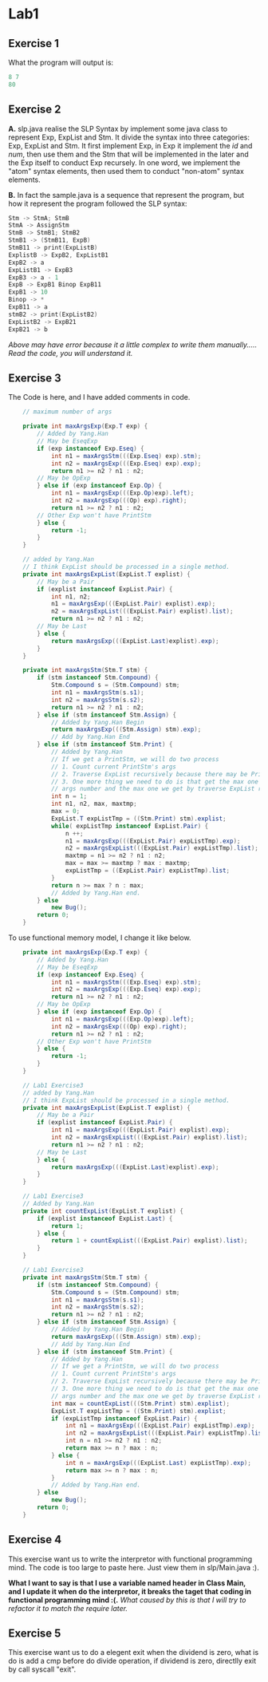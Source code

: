 # Lab1

## Exercise 1

What the program will output is:
```cpp
8 7
80
```

## Exercise 2

**A\.** slp.java realise the SLP Syntax by implement some java class to represent Exp, ExpList and Stm. It divide the syntax into three categories: Exp, ExpList and Stm. It first implement Exp, in Exp it implement the *id* and *num*, then use them and the Stm that will be implemented in the later and the Exp itself to conduct Exp recursely. In one word, we implement the "atom" syntax elements, then used them to conduct "non-atom" syntax elements.

**B\.** In fact the sample.java is a sequence that represent the program, but how it represent the program followed the SLP syntax:
```cpp
Stm -> StmA; StmB
StmA -> AssignStm
StmB -> StmB1; StmB2
StmB1 -> (StmB11, ExpB)
StmB11 -> print(ExpListB)
ExplistB -> ExpB2, ExpListB1
ExpB2 -> a
ExpListB1 -> ExpB3
ExpB3 -> a - 1
ExpB -> ExpB1 Binop ExpB11
ExpB1 -> 10
Binop -> *
ExpB11 -> a
stmB2 -> print(ExpListB2)
ExpListB2 -> ExpB21
ExpB21 -> b
```

*Above may have error because it a little complex to write them manually..... Read the code, you will understand it\.*

## Exercise 3

The Code is here, and I have added comments in code.
```java
    // maximum number of args

    private int maxArgsExp(Exp.T exp) {
        // Added by Yang.Han
        // May be EseqExp
        if (exp instanceof Exp.Eseq) {
            int n1 = maxArgsStm(((Exp.Eseq) exp).stm);
            int n2 = maxArgsExp(((Exp.Eseq) exp).exp);
            return n1 >= n2 ? n1 : n2;
        // May be OpExp
        } else if (exp instanceof Exp.Op) {
            int n1 = maxArgsExp(((Exp.Op)exp).left);
            int n2 = maxArgsExp(((Op) exp).right);
            return n1 >= n2 ? n1 : n2;
        // Other Exp won't have PrintStm
        } else {
            return -1;
        }
    }

    // added by Yang.Han
    // I think ExpList should be processed in a single method.
    private int maxArgsExpList(ExpList.T explist) {
        // May be a Pair
        if (explist instanceof ExpList.Pair) {
            int n1, n2;
            n1 = maxArgsExp(((ExpList.Pair) explist).exp);
            n2 = maxArgsExpList(((ExpList.Pair) explist).list);
            return n1 >= n2 ? n1 : n2;
        // May be Last
        } else {
            return maxArgsExp(((ExpList.Last)explist).exp);
        }
    }

    private int maxArgsStm(Stm.T stm) {
        if (stm instanceof Stm.Compound) {
            Stm.Compound s = (Stm.Compound) stm;
            int n1 = maxArgsStm(s.s1);
            int n2 = maxArgsStm(s.s2);
            return n1 >= n2 ? n1 : n2;
        } else if (stm instanceof Stm.Assign) {
            // Added by Yang.Han Begin
            return maxArgsExp(((Stm.Assign) stm).exp);
            // Add by Yang.Han End
        } else if (stm instanceof Stm.Print) {
            // Added by Yang.Han
            // If we get a PrintStm, we will do two process
            // 1. Count current PrintStm's args
            // 2. Traverse ExpList recursively because there may be PrintStm in it.
            // 3. One more thing we need to do is that get the max one between the current PrintStm's
            // args number and the max one we get by traverse ExpList recursively.
            int n = 1;
            int n1, n2, max, maxtmp;
            max = 0;
            ExpList.T expListTmp = ((Stm.Print) stm).explist;
            while( expListTmp instanceof ExpList.Pair) {
                n ++;
                n1 = maxArgsExp(((ExpList.Pair) expListTmp).exp);
                n2 = maxArgsExpList(((ExpList.Pair) expListTmp).list);
                maxtmp = n1 >= n2 ? n1 : n2;
                max = max >= maxtmp ? max : maxtmp;
                expListTmp = ((ExpList.Pair) expListTmp).list;
            }
            return n >= max ? n : max;
            // Added by Yang.Han end.
        } else
            new Bug();
        return 0;
    }
```

To use functional memory model, I change it like below.
```java
    private int maxArgsExp(Exp.T exp) {
        // Added by Yang.Han
        // May be EseqExp
        if (exp instanceof Exp.Eseq) {
            int n1 = maxArgsStm(((Exp.Eseq) exp).stm);
            int n2 = maxArgsExp(((Exp.Eseq) exp).exp);
            return n1 >= n2 ? n1 : n2;
        // May be OpExp
        } else if (exp instanceof Exp.Op) {
            int n1 = maxArgsExp(((Exp.Op)exp).left);
            int n2 = maxArgsExp(((Op) exp).right);
            return n1 >= n2 ? n1 : n2;
        // Other Exp won't have PrintStm
        } else {
            return -1;
        }
    }

    // Lab1 Exercise3
    // added by Yang.Han
    // I think ExpList should be processed in a single method.
    private int maxArgsExpList(ExpList.T explist) {
        // May be a Pair
        if (explist instanceof ExpList.Pair) {
            int n1 = maxArgsExp(((ExpList.Pair) explist).exp);
            int n2 = maxArgsExpList(((ExpList.Pair) explist).list);
            return n1 >= n2 ? n1 : n2;
        // May be Last
        } else {
            return maxArgsExp(((ExpList.Last)explist).exp);
        }
    }

    // Lab1 Exercise3
    // Added by Yang.Han
    private int countExpList(ExpList.T explist) {
        if (explist instanceof ExpList.Last) {
            return 1;
        } else {
            return 1 + countExpList(((ExpList.Pair) explist).list);
        }
    }

    // Lab1 Exercise3
    private int maxArgsStm(Stm.T stm) {
        if (stm instanceof Stm.Compound) {
            Stm.Compound s = (Stm.Compound) stm;
            int n1 = maxArgsStm(s.s1);
            int n2 = maxArgsStm(s.s2);
            return n1 >= n2 ? n1 : n2;
        } else if (stm instanceof Stm.Assign) {
            // Added by Yang.Han Begin
            return maxArgsExp(((Stm.Assign) stm).exp);
            // Add by Yang.Han End
        } else if (stm instanceof Stm.Print) {
            // Added by Yang.Han
            // If we get a PrintStm, we will do two process
            // 1. Count current PrintStm's args
            // 2. Traverse ExpList recursively because there may be PrintStm in it.
            // 3. One more thing we need to do is that get the max one between the current PrintStm's
            // args number and the max one we get by traverse ExpList recursively.
            int max = countExpList(((Stm.Print) stm).explist);
            ExpList.T expListTmp = ((Stm.Print) stm).explist;
            if (expListTmp instanceof ExpList.Pair) {
                int n1 = maxArgsExp(((ExpList.Pair) expListTmp).exp);
                int n2 = maxArgsExpList(((ExpList.Pair) expListTmp).list);
                int n = n1 >= n2 ? n1 : n2;
                return max >= n ? max : n;
            } else {
                int n = maxArgsExp(((ExpList.Last) expListTmp).exp);
                return max >= n ? max : n;
            }
            // Added by Yang.Han end.
        } else
            new Bug();
        return 0;
    }
```

## Exercise 4

This exercise want us to write the interpretor with functional programming mind. The code is too large to paste here. Just view them in slp/Main.java :)\.

**What I want to say is that I use a variable named header in Class Main, and I update it when do the interpretor, it breaks the taget that coding in functional programming mind :(\.** 
*What caused by this is that I will try to refactor it to match the require later\.*

## Exercise 5

This exercise want us to do a elegent exit when the dividend is zero, what is do is add a cmp before do divide operation, if dividend is zero, directlly exit by call syscall "exit"\.
